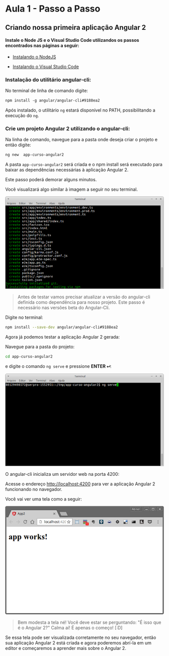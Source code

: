 # Aula 1 - Passo a Passo

## Criando nossa primeira aplicação Angular 2

#### Instale o Node JS e o Visual Studio Code utilizandos os passos encontrados nas páginas a seguir:

* <a href="https://git.serpro/angular/curso-angular2/wikis/instalando-o-nodejs" target="_blank">Instalando o NodeJS</a>

* <a href="https://git.serpro/angular/curso-angular2/wikis/vs-code" target="_blank">Instalando o Visual Studio Code</a>


### Instalação do utilitário angular-cli:

No terminal de linha de comando digite:

```bash
npm install -g angular/angular-cli#9188ea2
```

Após instalado, o utilitário `ng` estará disponível no PATH, possibilitando a execução do `ng`.



### Crie um projeto Angular 2 utilizando o angular-cli:

Na linha de comando, navegue para a pasta onde deseja criar o projeto e então digite:

```bash
ng new  app-curso-angular2
```

A pasta `app-curso-angular2` será criada e o npm install será executado para baixar as dependências necessárias à aplicação Angular 2.

Este passo poderá demorar alguns minutos.

Você visualizará algo similar à imagem a seguir no seu terminal.

![](imagens/captura-ng-new.png)

> Antes de testar vamos precisar atualizar a versão do angular-cli definida como dependência para nosso projeto. Este passo é necessário nas versões beta do Angular-Cli.

Digite no terminal:

```bash
npm install --save-dev angular/angular-cli#9188ea2
```

Agora já podemos testar a aplicação Angular 2 gerada:

Navegue para a pasta do projeto: 

```bash
cd app-curso-angular2
```

e  digite o comando `ng serve` e pressione **ENTER &#11168;**:

![](imagens/ng-serve.png)    

 
 O angular-cli inicializa um servidor web na porta 4200:

 Acesse o endereço <a href="http://localhost:4200" target="_blank">http://localhost:4200</a> para ver a aplicação Angular 2 funcionando no navegador.


 Você vai ver uma tela como a seguir:
 
 ![](imagens/app-works.png)

> Bem modesta a tela né! Você deve estar se perguntando: "É isso que é o Angular 2?" 
Calma aí! É apenas o começo! [:D]

Se essa tela pode ser visualizada corretamente no seu navegador, então sua aplicação Angular 2 está criada e agora poderemos abrí-la em um editor e começaremos a aprender mais sobre o Angular 2.
